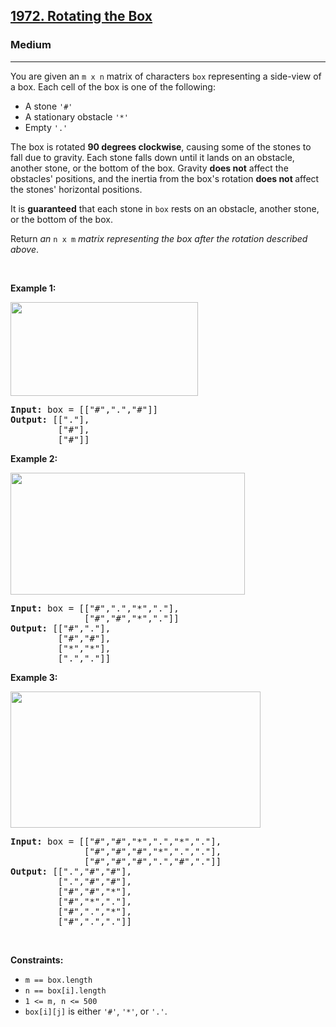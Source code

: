 <h2><a href="https://leetcode.com/problems/rotating-the-box">1972. Rotating the Box</a></h2><h3>Medium</h3><hr><p>You are given an <code>m x n</code> matrix of characters <code>box</code> representing a side-view of a box. Each cell of the box is one of the following:</p>

<ul>
	<li>A stone <code>&#39;#&#39;</code></li>
	<li>A stationary obstacle <code>&#39;*&#39;</code></li>
	<li>Empty <code>&#39;.&#39;</code></li>
</ul>

<p>The box is rotated <strong>90 degrees clockwise</strong>, causing some of the stones to fall due to gravity. Each stone falls down until it lands on an obstacle, another stone, or the bottom of the box. Gravity <strong>does not</strong> affect the obstacles&#39; positions, and the inertia from the box&#39;s rotation <strong>does not </strong>affect the stones&#39; horizontal positions.</p>

<p>It is <strong>guaranteed</strong> that each stone in <code>box</code> rests on an obstacle, another stone, or the bottom of the box.</p>

<p>Return <em>an </em><code>n x m</code><em> matrix representing the box after the rotation described above</em>.</p>

<p>&nbsp;</p>
<p><strong class="example">Example 1:</strong></p>

<p><img alt="" src="https://assets.leetcode.com/uploads/2021/04/08/rotatingtheboxleetcodewithstones.png" style="width: 300px; height: 150px;" /></p>

<pre>
<strong>Input:</strong> box = [[&quot;#&quot;,&quot;.&quot;,&quot;#&quot;]]
<strong>Output:</strong> [[&quot;.&quot;],
&nbsp;        [&quot;#&quot;],
&nbsp;        [&quot;#&quot;]]
</pre>

<p><strong class="example">Example 2:</strong></p>

<p><img alt="" src="https://assets.leetcode.com/uploads/2021/04/08/rotatingtheboxleetcode2withstones.png" style="width: 375px; height: 195px;" /></p>

<pre>
<strong>Input:</strong> box = [[&quot;#&quot;,&quot;.&quot;,&quot;*&quot;,&quot;.&quot;],
&nbsp;             [&quot;#&quot;,&quot;#&quot;,&quot;*&quot;,&quot;.&quot;]]
<strong>Output:</strong> [[&quot;#&quot;,&quot;.&quot;],
&nbsp;        [&quot;#&quot;,&quot;#&quot;],
&nbsp;        [&quot;*&quot;,&quot;*&quot;],
&nbsp;        [&quot;.&quot;,&quot;.&quot;]]
</pre>

<p><strong class="example">Example 3:</strong></p>

<p><img alt="" src="https://assets.leetcode.com/uploads/2021/04/08/rotatingtheboxleetcode3withstone.png" style="width: 400px; height: 218px;" /></p>

<pre>
<strong>Input:</strong> box = [[&quot;#&quot;,&quot;#&quot;,&quot;*&quot;,&quot;.&quot;,&quot;*&quot;,&quot;.&quot;],
&nbsp;             [&quot;#&quot;,&quot;#&quot;,&quot;#&quot;,&quot;*&quot;,&quot;.&quot;,&quot;.&quot;],
&nbsp;             [&quot;#&quot;,&quot;#&quot;,&quot;#&quot;,&quot;.&quot;,&quot;#&quot;,&quot;.&quot;]]
<strong>Output:</strong> [[&quot;.&quot;,&quot;#&quot;,&quot;#&quot;],
&nbsp;        [&quot;.&quot;,&quot;#&quot;,&quot;#&quot;],
&nbsp;        [&quot;#&quot;,&quot;#&quot;,&quot;*&quot;],
&nbsp;        [&quot;#&quot;,&quot;*&quot;,&quot;.&quot;],
&nbsp;        [&quot;#&quot;,&quot;.&quot;,&quot;*&quot;],
&nbsp;        [&quot;#&quot;,&quot;.&quot;,&quot;.&quot;]]
</pre>

<p>&nbsp;</p>
<p><strong>Constraints:</strong></p>

<ul>
	<li><code>m == box.length</code></li>
	<li><code>n == box[i].length</code></li>
	<li><code>1 &lt;= m, n &lt;= 500</code></li>
	<li><code>box[i][j]</code> is either <code>&#39;#&#39;</code>, <code>&#39;*&#39;</code>, or <code>&#39;.&#39;</code>.</li>
</ul>